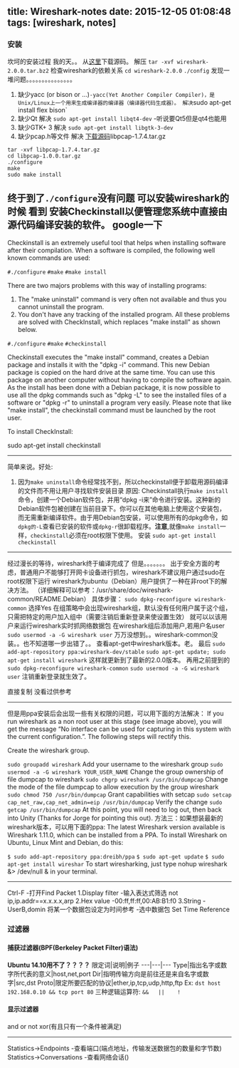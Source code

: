 title: Wireshark-notes
date: 2015-12-05 01:08:48
tags: [wireshark, notes]
---
### 安装
坎坷的安装过程 我的天。。
从[这里](https://www.wireshark.org/download.html)下载源码。
解压
`tar -xvf wireshark-2.0.0.tar.bz2`
检查wireshark的依赖关系
`cd wireshark-2.0.0`
`./config`
发现一堆问题。。。。。。。。。。。。。。。
<!--more-->
1. 缺少yacc (or bison or ...)`
-yacc(Yet Another Compiler Compiler)，是Unix/Linux上一个用来生成编译器的编译器（编译器代码生成器）。
解决
`sudo apt-get install flex bison`
2. 缺少Qt
解决
`sudo apt-get install libqt4-dev` -听说要Qt5但是qt4也能用
3.  缺少GTK+ 3
解决
`sudo apt-get install libgtk-3-dev`
4. 缺少pcap.h等文件
解决
[下载源码](http://www.tcpdump.org/#latest-release)libpcap-1.7.4.tar.gz
```
tar -xvf libpcap-1.7.4.tar.gz
cd libpcap-1.0.0.tar.gz
./configure
make
sudo make install
```
终于到了`./configure`没有问题 可以安装wireshark的时候
看到
安装Checkinstall以便管理您系统中直接由源代码编译安装的软件。
google一下
---

Checkinstall is an extremely useful tool that helps when installing software after their compilation.
When a software is compiled, the following well known commands are used:

`#./configure`
`#make`
`#make install`

There are two majors problems with this way of installing programs:
1.	The "make uninstall" command is very often not available and thus you cannot uninstall the program.
2.	You don't have any tracking of the installed program.
All these problems are solved with CheckInstall, which replaces "make install" as shown below.

`#./configure`
`#make`
`#checkinstall`

Checkinstall executes the "make install" command, creates a Debian package and installs it with the "dpkg -i" command. This new Debian package is copied on the hard drive at the same time. You can use this package on another computer without having to compile the software again.
As the install has been done with a Debian package, it is now possible to use all the dpkg commands such as "dpkg -L" to see the installed files of a software or "dpkg -r" to uninstall a program very easily.
Please note that like "make install", the checkinstall command must be launched by the root user.

To install CheckInstall:

sudo apt-get install checkinstall

---
简单来说。好处:
1. 因为`make uninstall`命令经常找不到，所以checkinstall便于卸载用源码编译的文件而不用让用户寻找软件安装目录
原因:
Checkinstall执行`make install`命令，创建一个Debian软件包，并用“dpkg -i来”命令进行安装。这种新的Debian软件包被创建在当前目录下。你可以在其他电脑上使用这个安装包，而无需重新编译软件。由于用Debian包安装，可以使用所有的dpkg命令，如`dpkg的-L`查看已安装的软件或`dpkg-r`很卸载程序。**注意**,就像`make install`一样，`checkinstall`必须在root权限下使用。
安装
`sudo apt-get install checkinstall`
---
经过漫长的等待，wireshark终于编译完成了
但是。。。。。。。
出于安全方面的考虑，普通用户不能够打开网卡设备进行抓包，wireshark不建议用户通过sudo在root权限下运行
wireshark为ubuntu（Debian）用户提供了一种在非root下的解决方法。
（详细解释可以参考：/usr/share/doc/wireshark-common/README.Debian）
具体步骤：
`sudo dpkg-reconfigure wireshark-common`
选择Yes
在组策略中会出现wireshark组，默认没有任何用户属于这个组，只需把特定的用户加入组中（需要注销后重新登录来使设置生效）
就可以以该用户来运行wireshark实时抓网络数据包
在wireshark组后添加用户,若用户名user
`sudo usermod -a -G wireshark user`
万万没想到。。wireshark-common没装。。也不知道哪一步出错了。。
查看apt-get中wireshark版本。老。
最后
`sudo add-apt-repository ppa:wireshark-dev/stable`
`sudo apt-get update; sudo apt-get install wireshark`
这样就更新到了最新的2.0.0版本。
再用之前提到的
`sudo dpkg-reconfigure wireshark-common`
`sudo usermod -a -G wireshark user`
注销重新登录就生效了。

直接复制 没看过供参考

---

但是用ppa安装后会出现一些有关权限的问题，可以用下面的方法解决：
If you run wireshark as a non root user at this stage (see image above), you will get the message “No interface can be used for capturing in this system with the current configuration.”. The following steps will rectify this.

Create the wireshark group.

`sudo groupadd wireshark`
Add your username to the wireshark group
`sudo usermod -a -G wireshark YOUR_USER_NAME`
Change the group  ownership of file dumpcap to wireshark
`sudo chgrp wireshark /usr/bin/dumpcap`
Change the mode of the file dumpcap to allow execution by the group wireshark
`sudo chmod 750 /usr/bin/dumpcap`
Grant capabilities with setcap
`sudo setcap cap_net_raw,cap_net_admin=eip /usr/bin/dumpcap`
Verify the change
`sudo getcap /usr/bin/dumpcap`
At this point, you will need to log out, then back into Unity (Thanks for Jorge for pointing this out).
方法三：如果想装最新的wireshark版本，可以用下面的ppa:
The latest Wireshark version available is Wireshark 1.11.0, which can be installed from a PPA. To install Wireshark on Ubuntu, Linux Mint and Debian, do this:

`$ sudo add-apt-repository ppa:dreibh/ppa`
`$ sudo apt-get update`
`$ sudo apt-get install wireshar`
To start wiresharking, just type nohup wireshark &> /dev/null & in your terminal.

---

Ctrl-F -打开Find Packet
1.Display filter -输入表达式筛选 not ip,ip.addr==x.x.x.x,arp
2.Hex value -00:ff,ff:ff,00:AB:B1:f0
3.String -UserB,domin
将某一个数据包设定为时间参考 -选中数据包 Set Time Reference
### 过滤器
#### 捕获过滤器(BPF(Berkeley Packet Filter)语法)
**Ubuntu 14.10用不了？？？？**
限定词|说明|例子
---|---|---
Type|指出名字或数字所代表的意义|host,net,port
Dir|指明传输方向是前往还是来自名字或数字|src,dst
Proto|限定所要匹配的协议|ether,ip,tcp,udp,http,ftp
Ex: `dst host 192.168.0.10 && tcp port 80`
三种逻辑运算符: `&&   ||    !`
#### 显示过滤器
and or not xor(有且只有一个条件被满足)
___
Statistics->Endpoints -查看端口(端点地址，传输发送数据包的数量和字节数)
Statistics->Conversations -查看网络会话()
